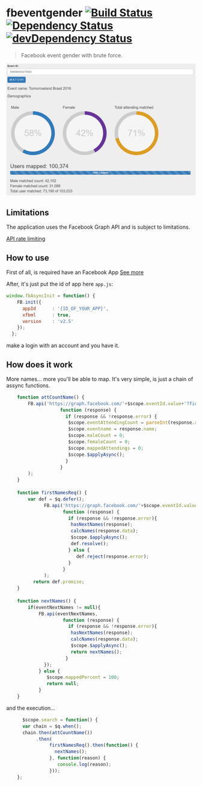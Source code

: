 # fbeventgender [![Build Status](https://travis-ci.org/deadkff01/fbeventgender.svg?branch=master)](https://travis-ci.org/deadkff01/fbeventgender) [![Dependency Status](https://david-dm.org/deadkff01/fbeventgender.svg)](https://david-dm.org/deadkff01/fbeventgender) [![devDependency Status](https://david-dm.org/deadkff01/fbeventgender/dev-status.svg)](https://david-dm.org/deadkff01/fbeventgender#info=devDependencies)

>Facebook event gender with brute force.

<img width="1038" src="images/fbeg.PNG" alt="screenshot"></a>

## Limitations 

The application uses the Facebook Graph API and is subject to limitations.

<a href="https://developers.facebook.com/docs/graph-api/advanced/rate-limiting">API rate limiting</a>

## How to use

First of all, is required have an Facebook App <a href="https://developers.facebook.com/" >See more</a>

After, it's just put the id of app here `app.js`:
```js
window.fbAsyncInit = function() {
    FB.init({
      appId      : '{ID_OF_YOUR_APP}',
      xfbml      : true,
      version    : 'v2.5'
    });
  };
```
make a login with an account and you have it.

## How does it work

More names... more you'll be able to map.
It's very simple, is just a chain of assync functions.


```js
    function attCountName() {
        FB.api('https://graph.facebook.com/'+$scope.eventId.value+'?fields=attending_count,name',
                    function (response) {
                      if (response && !response.error) {
                       $scope.eventAttendingCount = parseInt(response.attending_count);
                       $scope.eventname = response.name;
                       $scope.maleCount = 0;
                       $scope.femaleCount = 0;
                       $scope.mappedAttendings = 0;
                       $scope.$applyAsync();
                      }
                    }
        );
    }
    
    function firstNamesReq() {
        var def = $q.defer();
              FB.api('https://graph.facebook.com/'+$scope.eventId.value+'/attending?pretty=0&limit='+1300,
                     function (response) {
                       if (response && !response.error){
                        hasNextNames(response);
                        calcNames(response.data);
                        $scope.$applyAsync(); 
                        def.resolve(); 
                       } else {
                          def.reject(response.error);
                       }
                     }
              );
          return def.promise;
    }

    function nextNames() {
        if(eventNextNames != null){
            FB.api(eventNextNames,
                     function (response) {
                       if (response && !response.error){
                        hasNextNames(response);
                        calcNames(response.data);
                        $scope.$applyAsync(); 
                        return nextNames();
                      } 
              });
            } else {
               $scope.mappedPercent = 100; 
               return null;
            }
    }
```

and the execution...

```js
	  $scope.search = function() {
      var chain = $q.when();
      chain.then(attCountName())
           .then(
                firstNamesReq().then(function() {
                  nextNames();
                }, function(reason) {
                   console.log(reason);
                }));
    };
```
